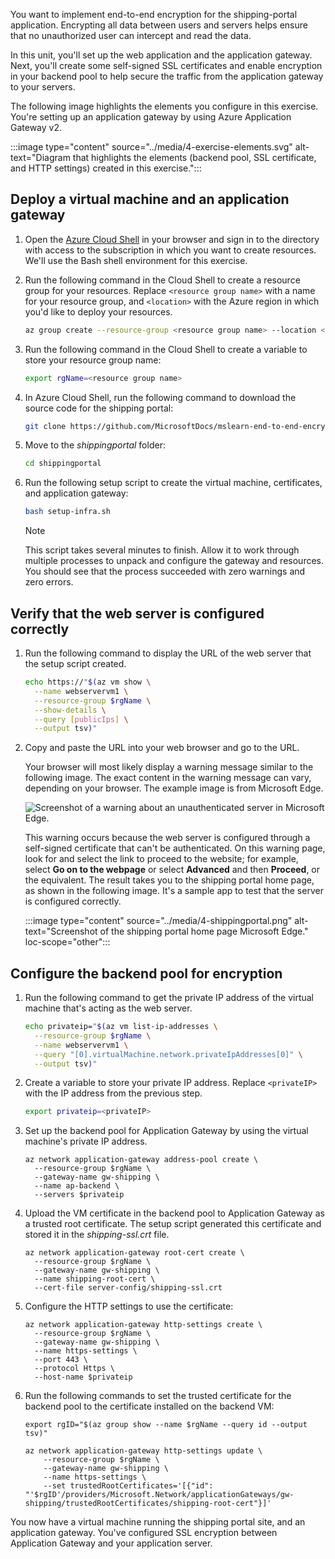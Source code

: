 You want to implement end-to-end encryption for the shipping-portal application. Encrypting all data between users and servers helps ensure that no unauthorized user can intercept and read the data.

In this unit, you'll set up the web application and the application gateway. Next, you'll create some self-signed SSL certificates and enable encryption in your backend pool to help secure the traffic from the application gateway to your servers.

The following image highlights the elements you configure in this exercise. You're setting up an application gateway by using Azure Application Gateway v2.

:::image type="content" source="../media/4-exercise-elements.svg" alt-text="Diagram that highlights the elements (backend pool, SSL certificate, and HTTP settings) created in this exercise.":::

## Deploy a virtual machine and an application gateway

1. Open the [Azure Cloud Shell](https://shell.azure.com/?azure-portal=true) in your browser and sign in to the directory with access to the subscription in which you want to create resources. We'll use the Bash shell environment for this exercise.

1. Run the following command in the Cloud Shell to create a resource group for your resources. Replace `<resource group name>` with a name for your resource group, and `<location>` with the Azure region in which you'd like to deploy your resources.

    ```bash
    az group create --resource-group <resource group name> --location <location>
    ```

1. Run the following command in the Cloud Shell to create a variable to store your resource group name:

    ```bash
    export rgName=<resource group name>

    ```

1. In Azure Cloud Shell, run the following command to download the source code for the shipping portal:

    ```bash
    git clone https://github.com/MicrosoftDocs/mslearn-end-to-end-encryption-with-app-gateway shippingportal
    ```

1. Move to the *shippingportal* folder:

    ```bash
    cd shippingportal
    ```

1. Run the following setup script to create the virtual machine, certificates, and application gateway:

    ```bash
    bash setup-infra.sh
    ```

    > [!NOTE]
    > This script takes several minutes to finish. Allow it to work through multiple processes to unpack and configure the gateway and resources. You should see that the process succeeded with zero warnings and zero errors.

## Verify that the web server is configured correctly

1. Run the following command to display the URL of the web server that the setup script created.

    ```bash
    echo https://"$(az vm show \
      --name webservervm1 \
      --resource-group $rgName \
      --show-details \
      --query [publicIps] \
      --output tsv)"
    ```

1. Copy and paste the URL into your web browser and go to the URL.
  
   Your browser will most likely display a warning message similar to the following image. The exact content in the warning message can vary, depending on your browser. The example image is from Microsoft Edge.

   ![Screenshot of a warning about an unauthenticated server in Microsoft Edge.](../media/4-warning.png)

    This warning occurs because the web server is configured through a self-signed certificate that can't be authenticated. On this warning page, look for and select the link to proceed to the website; for example, select **Go on to the webpage** or select **Advanced** and then **Proceed**, or the equivalent. The result takes you to the shipping portal home page, as shown in the following image. It's a sample app to test that the server is configured correctly.

    :::image type="content" source="../media/4-shippingportal.png" alt-text="Screenshot of the shipping portal home page Microsoft Edge." loc-scope="other"::: <!-- no-loc -->

## Configure the backend pool for encryption

1. Run the following command to get the private IP address of the virtual machine that's acting as the web server.

    ```bash
    echo privateip="$(az vm list-ip-addresses \
      --resource-group $rgName \
      --name webservervm1 \
      --query "[0].virtualMachine.network.privateIpAddresses[0]" \
      --output tsv)"
    ```

1. Create a variable to store your private IP address. Replace `<privateIP>` with the IP address from the previous step.

    ```bash
    export privateip=<privateIP>

    ```

1. Set up the backend pool for Application Gateway by using the virtual machine's private IP address.

    ```azurecli
    az network application-gateway address-pool create \
      --resource-group $rgName \
      --gateway-name gw-shipping \
      --name ap-backend \
      --servers $privateip
    ```

1. Upload the VM certificate in the backend pool to Application Gateway as a trusted root certificate. The setup script generated this certificate and stored it in the *shipping-ssl.crt* file.

    ```azurecli
    az network application-gateway root-cert create \
      --resource-group $rgName \
      --gateway-name gw-shipping \
      --name shipping-root-cert \
      --cert-file server-config/shipping-ssl.crt
    ```

1. Configure the HTTP settings to use the certificate:

    ```azurecli
    az network application-gateway http-settings create \
      --resource-group $rgName \
      --gateway-name gw-shipping \
      --name https-settings \
      --port 443 \
      --protocol Https \
      --host-name $privateip
    ```

1. Run the following commands to set the trusted certificate for the backend pool to the certificate installed on the backend VM:

    ```azurecli
    export rgID="$(az group show --name $rgName --query id --output tsv)"

    az network application-gateway http-settings update \
        --resource-group $rgName \
        --gateway-name gw-shipping \
        --name https-settings \
        --set trustedRootCertificates='[{"id": "'$rgID'/providers/Microsoft.Network/applicationGateways/gw-shipping/trustedRootCertificates/shipping-root-cert"}]'
    ```

You now have a virtual machine running the shipping portal site, and an application gateway. You've configured SSL encryption between Application Gateway and your application server.
